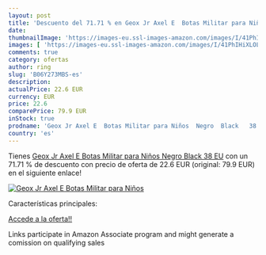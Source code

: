 ```yaml
---
layout: post
title: 'Descuento del 71.71 % en Geox Jr Axel E  Botas Militar para Niños'
date: 
thumbnailImage: 'https://images-eu.ssl-images-amazon.com/images/I/41PhIHiXLOL._SL200_.jpg'
images: [ 'https://images-eu.ssl-images-amazon.com/images/I/41PhIHiXLOL._SL200_.jpg' ]
comments: true
category: ofertas
author: ring
slug: 'B06Y273MBS-es'
description:
actualPrice: 22.6 EUR
currency: EUR
price: 22.6
comparePrice: 79.9 EUR
inStock: true
prodname: 'Geox Jr Axel E  Botas Militar para Niños  Negro  Black   38 EU'
country: 'es'
---
```


Tienes [Geox Jr Axel E  Botas Militar para Niños  Negro  Black   38 EU](https://www.amazon.es/dp/B06Y273MBS/?tag=tolees-21) con un 71.71 % de descuento con precio de oferta de 22.6 EUR (original: 79.9 EUR) en el siguiente enlace!

[![Geox Jr Axel E  Botas Militar para Niños](https://images-eu.ssl-images-amazon.com/images/I/41PhIHiXLOL._SL200_.jpg)](https://www.amazon.es/dp/B06Y273MBS/?tag=tolees-21)

Características principales:


[Accede a la oferta!!](https://www.amazon.es/dp/B06Y273MBS/?tag=tolees-21)

Links participate in Amazon Associate program and might generate a comission on qualifying sales


